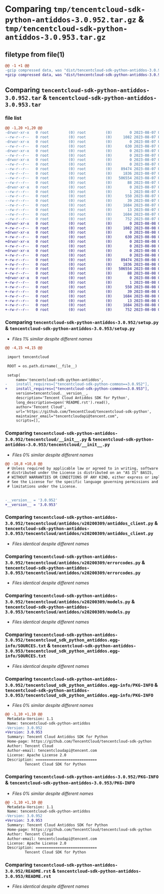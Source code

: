 # Comparing `tmp/tencentcloud-sdk-python-antiddos-3.0.952.tar.gz` & `tmp/tencentcloud-sdk-python-antiddos-3.0.953.tar.gz`

## filetype from file(1)

```diff
@@ -1 +1 @@
-gzip compressed data, was "dist/tencentcloud-sdk-python-antiddos-3.0.952.tar", last modified: Mon Aug  7 08:44:56 2023, max compression
+gzip compressed data, was "dist/tencentcloud-sdk-python-antiddos-3.0.953.tar", last modified: Tue Aug  8 00:17:19 2023, max compression
```

## Comparing `tencentcloud-sdk-python-antiddos-3.0.952.tar` & `tencentcloud-sdk-python-antiddos-3.0.953.tar`

### file list

```diff
@@ -1,20 +1,20 @@
-drwxr-xr-x   0 root         (0) root         (0)        0 2023-08-07 08:44:56.000000 tencentcloud-sdk-python-antiddos-3.0.952/
--rw-r--r--   0 root         (0) root         (0)     1082 2023-08-07 08:44:51.000000 tencentcloud-sdk-python-antiddos-3.0.952/setup.py
-drwxr-xr-x   0 root         (0) root         (0)        0 2023-08-07 08:44:56.000000 tencentcloud-sdk-python-antiddos-3.0.952/tencentcloud/
--rw-r--r--   0 root         (0) root         (0)      630 2023-08-07 08:44:51.000000 tencentcloud-sdk-python-antiddos-3.0.952/tencentcloud/__init__.py
-drwxr-xr-x   0 root         (0) root         (0)        0 2023-08-07 08:44:56.000000 tencentcloud-sdk-python-antiddos-3.0.952/tencentcloud/antiddos/
--rw-r--r--   0 root         (0) root         (0)        0 2023-08-07 08:44:51.000000 tencentcloud-sdk-python-antiddos-3.0.952/tencentcloud/antiddos/__init__.py
-drwxr-xr-x   0 root         (0) root         (0)        0 2023-08-07 08:44:56.000000 tencentcloud-sdk-python-antiddos-3.0.952/tencentcloud/antiddos/v20200309/
--rw-r--r--   0 root         (0) root         (0)        0 2023-08-07 08:44:52.000000 tencentcloud-sdk-python-antiddos-3.0.952/tencentcloud/antiddos/v20200309/__init__.py
--rw-r--r--   0 root         (0) root         (0)    89474 2023-08-07 08:44:52.000000 tencentcloud-sdk-python-antiddos-3.0.952/tencentcloud/antiddos/v20200309/antiddos_client.py
--rw-r--r--   0 root         (0) root         (0)     1836 2023-08-07 08:44:52.000000 tencentcloud-sdk-python-antiddos-3.0.952/tencentcloud/antiddos/v20200309/errorcodes.py
--rw-r--r--   0 root         (0) root         (0)   506554 2023-08-07 08:44:52.000000 tencentcloud-sdk-python-antiddos-3.0.952/tencentcloud/antiddos/v20200309/models.py
--rw-r--r--   0 root         (0) root         (0)       88 2023-08-07 08:44:56.000000 tencentcloud-sdk-python-antiddos-3.0.952/setup.cfg
-drwxr-xr-x   0 root         (0) root         (0)        0 2023-08-07 08:44:56.000000 tencentcloud-sdk-python-antiddos-3.0.952/tencentcloud_sdk_python_antiddos.egg-info/
--rw-r--r--   0 root         (0) root         (0)        1 2023-08-07 08:44:55.000000 tencentcloud-sdk-python-antiddos-3.0.952/tencentcloud_sdk_python_antiddos.egg-info/dependency_links.txt
--rw-r--r--   0 root         (0) root         (0)      550 2023-08-07 08:44:56.000000 tencentcloud-sdk-python-antiddos-3.0.952/tencentcloud_sdk_python_antiddos.egg-info/SOURCES.txt
--rw-r--r--   0 root         (0) root         (0)       39 2023-08-07 08:44:55.000000 tencentcloud-sdk-python-antiddos-3.0.952/tencentcloud_sdk_python_antiddos.egg-info/requires.txt
--rw-r--r--   0 root         (0) root         (0)     1684 2023-08-07 08:44:55.000000 tencentcloud-sdk-python-antiddos-3.0.952/tencentcloud_sdk_python_antiddos.egg-info/PKG-INFO
--rw-r--r--   0 root         (0) root         (0)       13 2023-08-07 08:44:55.000000 tencentcloud-sdk-python-antiddos-3.0.952/tencentcloud_sdk_python_antiddos.egg-info/top_level.txt
--rw-r--r--   0 root         (0) root         (0)     1684 2023-08-07 08:44:56.000000 tencentcloud-sdk-python-antiddos-3.0.952/PKG-INFO
--rw-r--r--   0 root         (0) root         (0)      752 2023-08-07 08:44:51.000000 tencentcloud-sdk-python-antiddos-3.0.952/README.rst
+drwxr-xr-x   0 root         (0) root         (0)        0 2023-08-08 00:17:19.000000 tencentcloud-sdk-python-antiddos-3.0.953/
+-rw-r--r--   0 root         (0) root         (0)     1082 2023-08-08 00:17:19.000000 tencentcloud-sdk-python-antiddos-3.0.953/setup.py
+drwxr-xr-x   0 root         (0) root         (0)        0 2023-08-08 00:17:19.000000 tencentcloud-sdk-python-antiddos-3.0.953/tencentcloud/
+-rw-r--r--   0 root         (0) root         (0)      630 2023-08-08 00:17:19.000000 tencentcloud-sdk-python-antiddos-3.0.953/tencentcloud/__init__.py
+drwxr-xr-x   0 root         (0) root         (0)        0 2023-08-08 00:17:19.000000 tencentcloud-sdk-python-antiddos-3.0.953/tencentcloud/antiddos/
+-rw-r--r--   0 root         (0) root         (0)        0 2023-08-08 00:17:19.000000 tencentcloud-sdk-python-antiddos-3.0.953/tencentcloud/antiddos/__init__.py
+drwxr-xr-x   0 root         (0) root         (0)        0 2023-08-08 00:17:19.000000 tencentcloud-sdk-python-antiddos-3.0.953/tencentcloud/antiddos/v20200309/
+-rw-r--r--   0 root         (0) root         (0)        0 2023-08-08 00:17:19.000000 tencentcloud-sdk-python-antiddos-3.0.953/tencentcloud/antiddos/v20200309/__init__.py
+-rw-r--r--   0 root         (0) root         (0)    89474 2023-08-08 00:17:19.000000 tencentcloud-sdk-python-antiddos-3.0.953/tencentcloud/antiddos/v20200309/antiddos_client.py
+-rw-r--r--   0 root         (0) root         (0)     1836 2023-08-08 00:17:19.000000 tencentcloud-sdk-python-antiddos-3.0.953/tencentcloud/antiddos/v20200309/errorcodes.py
+-rw-r--r--   0 root         (0) root         (0)   506554 2023-08-08 00:17:19.000000 tencentcloud-sdk-python-antiddos-3.0.953/tencentcloud/antiddos/v20200309/models.py
+-rw-r--r--   0 root         (0) root         (0)       88 2023-08-08 00:17:19.000000 tencentcloud-sdk-python-antiddos-3.0.953/setup.cfg
+drwxr-xr-x   0 root         (0) root         (0)        0 2023-08-08 00:17:19.000000 tencentcloud-sdk-python-antiddos-3.0.953/tencentcloud_sdk_python_antiddos.egg-info/
+-rw-r--r--   0 root         (0) root         (0)        1 2023-08-08 00:17:19.000000 tencentcloud-sdk-python-antiddos-3.0.953/tencentcloud_sdk_python_antiddos.egg-info/dependency_links.txt
+-rw-r--r--   0 root         (0) root         (0)      550 2023-08-08 00:17:19.000000 tencentcloud-sdk-python-antiddos-3.0.953/tencentcloud_sdk_python_antiddos.egg-info/SOURCES.txt
+-rw-r--r--   0 root         (0) root         (0)       39 2023-08-08 00:17:19.000000 tencentcloud-sdk-python-antiddos-3.0.953/tencentcloud_sdk_python_antiddos.egg-info/requires.txt
+-rw-r--r--   0 root         (0) root         (0)     1684 2023-08-08 00:17:19.000000 tencentcloud-sdk-python-antiddos-3.0.953/tencentcloud_sdk_python_antiddos.egg-info/PKG-INFO
+-rw-r--r--   0 root         (0) root         (0)       13 2023-08-08 00:17:19.000000 tencentcloud-sdk-python-antiddos-3.0.953/tencentcloud_sdk_python_antiddos.egg-info/top_level.txt
+-rw-r--r--   0 root         (0) root         (0)     1684 2023-08-08 00:17:19.000000 tencentcloud-sdk-python-antiddos-3.0.953/PKG-INFO
+-rw-r--r--   0 root         (0) root         (0)      752 2023-08-08 00:17:19.000000 tencentcloud-sdk-python-antiddos-3.0.953/README.rst
```

### Comparing `tencentcloud-sdk-python-antiddos-3.0.952/setup.py` & `tencentcloud-sdk-python-antiddos-3.0.953/setup.py`

 * *Files 1% similar despite different names*

```diff
@@ -4,15 +4,15 @@
 
 import tencentcloud
 
 ROOT = os.path.dirname(__file__)
 
 setup(
     name='tencentcloud-sdk-python-antiddos',
-    install_requires=["tencentcloud-sdk-python-common==3.0.952"],
+    install_requires=["tencentcloud-sdk-python-common==3.0.953"],
     version=tencentcloud.__version__,
     description='Tencent Cloud Antiddos SDK for Python',
     long_description=open('README.rst').read(),
     author='Tencent Cloud',
     url='https://github.com/TencentCloud/tencentcloud-sdk-python',
     maintainer_email="tencentcloudapi@tencent.com",
     scripts=[],
```

### Comparing `tencentcloud-sdk-python-antiddos-3.0.952/tencentcloud/__init__.py` & `tencentcloud-sdk-python-antiddos-3.0.953/tencentcloud/__init__.py`

 * *Files 0% similar despite different names*

```diff
@@ -10,8 +10,8 @@
 # Unless required by applicable law or agreed to in writing, software
 # distributed under the License is distributed on an "AS IS" BASIS,
 # WITHOUT WARRANTIES OR CONDITIONS OF ANY KIND, either express or implied.
 # See the License for the specific language governing permissions and
 # limitations under the License.
 
 
-__version__ = '3.0.952'
+__version__ = '3.0.953'
```

### Comparing `tencentcloud-sdk-python-antiddos-3.0.952/tencentcloud/antiddos/v20200309/antiddos_client.py` & `tencentcloud-sdk-python-antiddos-3.0.953/tencentcloud/antiddos/v20200309/antiddos_client.py`

 * *Files identical despite different names*

### Comparing `tencentcloud-sdk-python-antiddos-3.0.952/tencentcloud/antiddos/v20200309/errorcodes.py` & `tencentcloud-sdk-python-antiddos-3.0.953/tencentcloud/antiddos/v20200309/errorcodes.py`

 * *Files identical despite different names*

### Comparing `tencentcloud-sdk-python-antiddos-3.0.952/tencentcloud/antiddos/v20200309/models.py` & `tencentcloud-sdk-python-antiddos-3.0.953/tencentcloud/antiddos/v20200309/models.py`

 * *Files identical despite different names*

### Comparing `tencentcloud-sdk-python-antiddos-3.0.952/tencentcloud_sdk_python_antiddos.egg-info/SOURCES.txt` & `tencentcloud-sdk-python-antiddos-3.0.953/tencentcloud_sdk_python_antiddos.egg-info/SOURCES.txt`

 * *Files identical despite different names*

### Comparing `tencentcloud-sdk-python-antiddos-3.0.952/tencentcloud_sdk_python_antiddos.egg-info/PKG-INFO` & `tencentcloud-sdk-python-antiddos-3.0.953/tencentcloud_sdk_python_antiddos.egg-info/PKG-INFO`

 * *Files 0% similar despite different names*

```diff
@@ -1,10 +1,10 @@
 Metadata-Version: 1.1
 Name: tencentcloud-sdk-python-antiddos
-Version: 3.0.952
+Version: 3.0.953
 Summary: Tencent Cloud Antiddos SDK for Python
 Home-page: https://github.com/TencentCloud/tencentcloud-sdk-python
 Author: Tencent Cloud
 Author-email: tencentcloudapi@tencent.com
 License: Apache License 2.0
 Description: ============================
         Tencent Cloud SDK for Python
```

### Comparing `tencentcloud-sdk-python-antiddos-3.0.952/PKG-INFO` & `tencentcloud-sdk-python-antiddos-3.0.953/PKG-INFO`

 * *Files 0% similar despite different names*

```diff
@@ -1,10 +1,10 @@
 Metadata-Version: 1.1
 Name: tencentcloud-sdk-python-antiddos
-Version: 3.0.952
+Version: 3.0.953
 Summary: Tencent Cloud Antiddos SDK for Python
 Home-page: https://github.com/TencentCloud/tencentcloud-sdk-python
 Author: Tencent Cloud
 Author-email: tencentcloudapi@tencent.com
 License: Apache License 2.0
 Description: ============================
         Tencent Cloud SDK for Python
```

### Comparing `tencentcloud-sdk-python-antiddos-3.0.952/README.rst` & `tencentcloud-sdk-python-antiddos-3.0.953/README.rst`

 * *Files identical despite different names*

